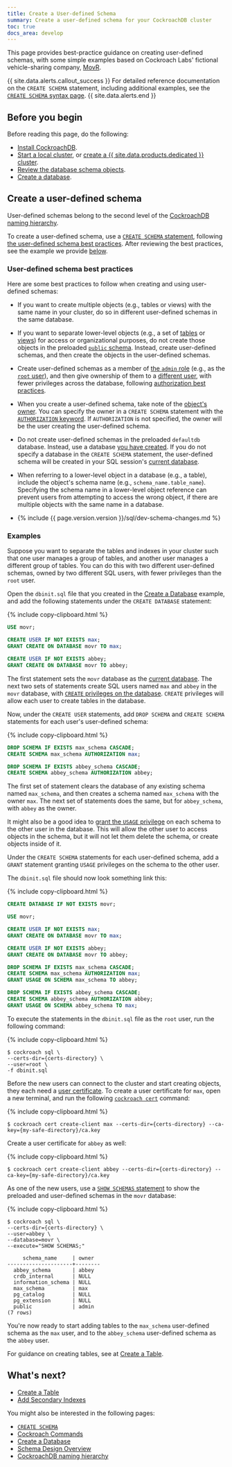 ```yaml
---
title: Create a User-defined Schema
summary: Create a user-defined schema for your CockroachDB cluster
toc: true
docs_area: develop
---
```


This page provides best-practice guidance on creating user-defined schemas, with some simple examples based on Cockroach Labs' fictional vehicle-sharing company, [MovR](movr.html).

{{ site.data.alerts.callout_success }}
For detailed reference documentation on the `CREATE SCHEMA` statement, including additional examples, see the [`CREATE SCHEMA` syntax page](create-schema.html).
{{ site.data.alerts.end }}

## Before you begin

Before reading this page, do the following:

- [Install CockroachDB](install-cockroachdb.html).
- [Start a local cluster](secure-a-cluster.html), or [create a {{  site.data.products.dedicated  }} cluster](../cockroachcloud/create-your-cluster.html).
- [Review the database schema objects](schema-design-overview.html).
- [Create a database](schema-design-database.html).

## Create a user-defined schema

User-defined schemas belong to the second level of the [CockroachDB naming hierarchy](sql-name-resolution.html#naming-hierarchy).

To create a user-defined schema, use a [`CREATE SCHEMA` statement](create-schema.html), following [the user-defined schema best practices](#user-defined-schema-best-practices). After reviewing the best practices, see the example we provide [below](#examples).

### User-defined schema best practices

Here are some best practices to follow when creating and using user-defined schemas:

- If you want to create multiple objects (e.g., tables or views) with the same name in your cluster, do so in different user-defined schemas in the same database.

- If you want to separate lower-level objects (e.g., a set of [tables](schema-design-table.html) or [views](views.html)) for access or organizational purposes, do not create those objects in the preloaded [`public` schema](sql-name-resolution.html#naming-hierarchy). Instead, create user-defined schemas, and then create the objects in the user-defined schemas.

- Create user-defined schemas as a member of [the `admin` role](authorization.html#admin-role) (e.g., as the [`root` user](authorization.html#root-user)), and then give ownership of them to a [different user](schema-design-overview.html#control-access-to-objects), with fewer privileges across the database, following [authorization best practices](authorization.html#authorization-best-practices).

- When you create a user-defined schema, take note of the [object's owner](authorization.html#object-ownership). You can specify the owner in a `CREATE SCHEMA` statement with the [`AUTHORIZATION` keyword](create-schema.html#parameters). If `AUTHORIZATION` is not specified, the owner will be the user creating the user-defined schema.

- Do not create user-defined schemas in the preloaded `defaultdb` database. Instead, use a database [you have created](schema-design-database.html). If you do not specify a database in the `CREATE SCHEMA` statement, the user-defined schema will be created in your SQL session's [current database](sql-name-resolution.html#current-database).

- When referring to a lower-level object in a database (e.g., a table), include the object's schema name (e.g., `schema_name.table_name`). Specifying the schema name in a lower-level object reference can prevent users from attempting to access the wrong object, if there are multiple objects with the same name in a database.

- {%  include {{ page.version.version }}/sql/dev-schema-changes.md %}

### Examples

Suppose you want to separate the tables and indexes in your cluster such that one user manages a group of tables, and another user manages a different group of tables. You can do this with two different user-defined schemas, owned by two different SQL users, with fewer privileges than the `root` user.

Open the `dbinit.sql` file that you created in the [Create a Database](schema-design-database.html) example, and add the following statements under the `CREATE DATABASE` statement:

{%  include copy-clipboard.html %}
~~~ sql
USE movr;

CREATE USER IF NOT EXISTS max;
GRANT CREATE ON DATABASE movr TO max;

CREATE USER IF NOT EXISTS abbey;
GRANT CREATE ON DATABASE movr TO abbey;
~~~

The first statement sets the `movr` database as the [current database](sql-name-resolution.html#current-database). The next two sets of statements create SQL users named `max` and `abbey` in the `movr` database, with [`CREATE` privileges on the database](authorization.html#supported-privileges). `CREATE` privileges will allow each user to create tables in the database.

Now, under the `CREATE USER` statements, add `DROP SCHEMA` and `CREATE SCHEMA` statements for each user's user-defined schema:

{%  include copy-clipboard.html %}
~~~ sql
DROP SCHEMA IF EXISTS max_schema CASCADE;
CREATE SCHEMA max_schema AUTHORIZATION max;

DROP SCHEMA IF EXISTS abbey_schema CASCADE;
CREATE SCHEMA abbey_schema AUTHORIZATION abbey;
~~~

The first set of statement clears the database of any existing schema named `max_schema`, and then creates a schema named `max_schema` with the owner `max`. The next set of statements does the same, but for `abbey_schema`, with `abbey` as the owner.

It might also be a good idea to [grant the `USAGE` privilege](grant.html#supported-privileges) on each schema to the other user in the database. This will allow the other user to access objects in the schema, but it will not let them delete the schema, or create objects inside of it.

Under the `CREATE SCHEMA` statements for each user-defined schema, add a `GRANT` statement granting `USAGE` privileges on the schema to the other user.

The `dbinit.sql` file should now look something link this:

{%  include copy-clipboard.html %}
~~~ sql
CREATE DATABASE IF NOT EXISTS movr;

USE movr;

CREATE USER IF NOT EXISTS max;
GRANT CREATE ON DATABASE movr TO max;

CREATE USER IF NOT EXISTS abbey;
GRANT CREATE ON DATABASE movr TO abbey;

DROP SCHEMA IF EXISTS max_schema CASCADE;
CREATE SCHEMA max_schema AUTHORIZATION max;
GRANT USAGE ON SCHEMA max_schema TO abbey;

DROP SCHEMA IF EXISTS abbey_schema CASCADE;
CREATE SCHEMA abbey_schema AUTHORIZATION abbey;
GRANT USAGE ON SCHEMA abbey_schema TO max;
~~~

To execute the statements in the `dbinit.sql` file as the `root` user, run the following command:

{%  include copy-clipboard.html %}
~~~ shell
$ cockroach sql \
--certs-dir={certs-directory} \
--user=root \
-f dbinit.sql
~~~

Before the new users can connect to the cluster and start creating objects, they each need a [user certificate](authentication.html#client-authentication). To create a user certificate for `max`, open a new terminal, and run the following [`cockroach cert`](cockroach-cert.html) command:

{%  include copy-clipboard.html %}
~~~ shell
$ cockroach cert create-client max --certs-dir={certs-directory} --ca-key={my-safe-directory}/ca.key
~~~

Create a user certificate for `abbey` as well:

{%  include copy-clipboard.html %}
~~~ shell
$ cockroach cert create-client abbey --certs-dir={certs-directory} --ca-key={my-safe-directory}/ca.key
~~~

As one of the new users, use a [`SHOW SCHEMAS` statement](show-schemas.html) to show the preloaded and user-defined schemas in the `movr` database:

{%  include copy-clipboard.html %}
~~~ shell
$ cockroach sql \
--certs-dir={certs-directory} \
--user=abbey \
--database=movr \
--execute="SHOW SCHEMAS;"
~~~

~~~
     schema_name     | owner
---------------------+--------
  abbey_schema       | abbey
  crdb_internal      | NULL
  information_schema | NULL
  max_schema         | max
  pg_catalog         | NULL
  pg_extension       | NULL
  public             | admin
(7 rows)
~~~

You're now ready to start adding tables to the `max_schema` user-defined schema as the `max` user, and to the `abbey_schema` user-defined schema as the `abbey` user.

For guidance on creating tables, see at [Create a Table](schema-design-table.html).

## What's next?

- [Create a Table](schema-design-table.html)
- [Add Secondary Indexes](schema-design-indexes.html)

You might also be interested in the following pages:

- [`CREATE SCHEMA`](create-schema.html)
- [Cockroach Commands](cockroach-commands.html)
- [Create a Database](schema-design-database.html)
- [Schema Design Overview](schema-design-overview.html)
- [CockroachDB naming hierarchy](sql-name-resolution.html#naming-hierarchy)
